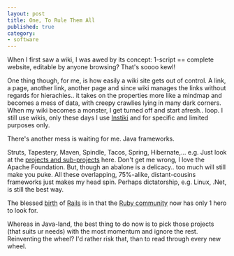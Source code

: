 ```yaml
---
layout: post
title: One, To Rule Them All
published: true
category:
- software
---
```

When I first saw a wiki, I was awed by its concept: 1-script == complete website, editable by anyone browsing? That's soooo kewl!   
  
One thing though, for me, is how easily a wiki site gets out of control. A link, a page, another link, another page and since wiki manages the links without regards for hierachies.. it takes on the properties more like a mindmap and becomes a mess of data, with creepy crawlies lying in many dark corners. When my wiki becomes a monster, I get turned off and start afresh.. loop. I still use wikis, only these days I use [Instiki](http://www.instiki.org/) and for specific and limited purposes only.   
   
 There's another mess is waiting for me. Java frameworks.   
  
Struts, Tapestery, Maven, Spindle, Tacos, Spring, Hibernate,... e.g. Just look at the [projects and sub-projects](http://apache.org/) here. Don't get me wrong, I love the Apache Foundation. But, though an abalone is a delicacy.. too much will still make you puke. All these overlapping, 75%-alike, distant-cousins frameworks just makes my head spin. Perhaps dictatorship, e.g. Linux, .Net, is still the best way.   
   
 The blessed [birth](http://www.loudthinking.com/arc/000254.html) of [Rails](http://www.rubyonrails.org/) is in that the [Ruby community](http://www.ruby-lang.org/) now has only 1 hero to look for.  
   
 Whereas in Java-land, the best thing to do now is to pick those projects (that suits ur needs) with the most momentum and ignore the rest. Reinventing the wheel? I'd rather risk that, than to read through every new wheel.

